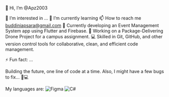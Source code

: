  👋 Hi, I’m @Apz2003
 
  👀 I’m interested in ...
 🌱 I’m currently learning 
 📫 How to reach me buddiniapsara@gmail.com
 🔧 Currently developing an Event Management System app using Flutter and Firebase.
 🚀 Working on a Package-Delivering Drone Project for a campus assignment.
 💻 Skilled in Git, GitHub, and other version control tools for collaborative, clean, and efficient code management.



⚡ Fun fact: ...

Building the future, one line of code at a time.
Also, I might have a few bugs to fix... 🐞💻




My languages are:
![Figma](https://img.shields.io/badge/Figma-red?style=for-the-badge&logo=figma)
![C#](https://img.shields.io/badge/C%23-blue?style=for-the-badge&logo=c-sharp)

